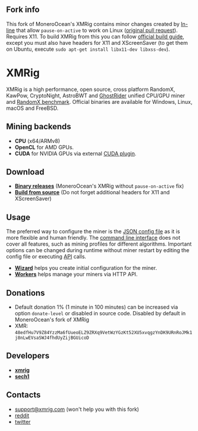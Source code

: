 ## Fork info

This fork of MoneroOcean's XMRig contains minor changes created by [In-line](https://github.com/In-line) that allow `pause-on-active` to work on Linux ([original pull request](https://github.com/xmrig/xmrig/pull/2220)). Requires X11. To build XMRig from this you can follow [official build guide](https://xmrig.com/docs/miner/build), except you must also have headers for X11 and XScreenSaver (to get them on Ubuntu, execute `sudo apt-get install libx11-dev libxss-dev`).

# XMRig

XMRig is a high performance, open source, cross platform RandomX, KawPow, CryptoNight, AstroBWT and [GhostRider](https://github.com/xmrig/xmrig/tree/master/src/crypto/ghostrider#readme) unified CPU/GPU miner and [RandomX benchmark](https://xmrig.com/benchmark). Official binaries are available for Windows, Linux, macOS and FreeBSD.

## Mining backends
- **CPU** (x64/ARMv8)
- **OpenCL** for AMD GPUs.
- **CUDA** for NVIDIA GPUs via external [CUDA plugin](https://github.com/MoneroOcean/xmrig-cuda).

## Download
* **[Binary releases](https://github.com/MoneroOcean/xmrig/releases)** (MoneroOcean's XMRig without `pause-on-active` fix)
* **[Build from source](https://xmrig.com/docs/miner/build)** (Do not forget additional headers for X11 and XScreenSaver)

## Usage
The preferred way to configure the miner is the [JSON config file](https://xmrig.com/docs/miner/config) as it is more flexible and human friendly. The [command line interface](https://xmrig.com/docs/miner/command-line-options) does not cover all features, such as mining profiles for different algorithms. Important options can be changed during runtime without miner restart by editing the config file or executing [API](https://xmrig.com/docs/miner/api) calls.

* **[Wizard](https://xmrig.com/wizard)** helps you create initial configuration for the miner.
* **[Workers](http://workers.xmrig.info)** helps manage your miners via HTTP API.

## Donations
* Default donation 1% (1 minute in 100 minutes) can be increased via option `donate-level` or disabled in source code. Disabled by default in MoneroOcean's fork of XMRig
* XMR: `48edfHu7V9Z84YzzMa6fUueoELZ9ZRXq9VetWzYGzKt52XU5xvqgzYnDK9URnRoJMk1j8nLwEVsaSWJ4fhdUyZijBGUicoD`

## Developers
* **[xmrig](https://github.com/xmrig)**
* **[sech1](https://github.com/SChernykh)**

## Contacts
* support@xmrig.com (won't help you with this fork)
* [reddit](https://www.reddit.com/user/XMRig/)
* [twitter](https://twitter.com/xmrig_dev)
